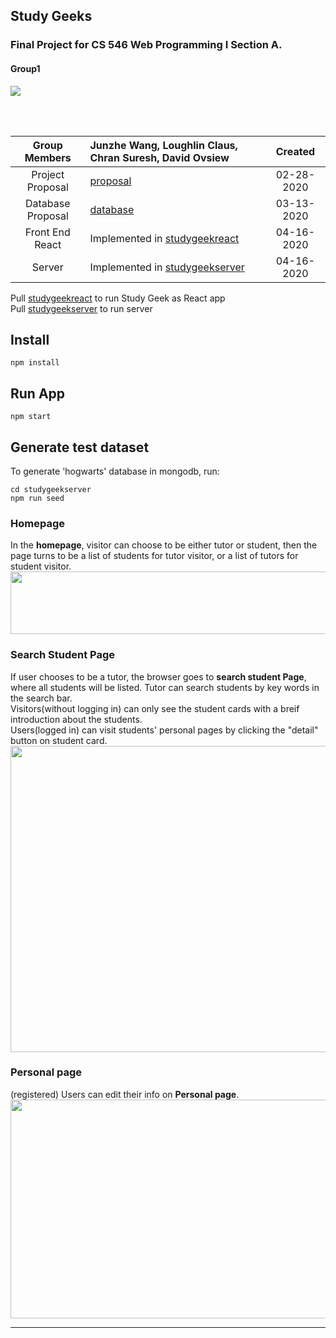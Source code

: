 ## Study Geeks
### Final Project for CS 546 Web Programming I Section A.
#### Group1

![](https://github.com/JWang169/LintCodeJava/blob/master/static/Gifs/Snape.gif)

<br>
<br>

| __Group Members__ | Junzhe Wang, Loughlin Claus, Chran Suresh, David Ovsiew | Created |
|:-----------------:|:----------------------------------|:------------:|
| Project Proposal | [proposal](./files/Proposal.pdf)  | 02-28-2020 |
| Database Proposal| [database](./files/databaseProposal.pdf)| 03-13-2020 |
| Front End React  | Implemented in [studygeekreact](./studygeekreact) | 04-16-2020 |
| Server           | Implemented in [studygeekserver](./studygeekserver) | 04-16-2020 |


Pull [studygeekreact](./studygeekreact) to run Study Geek as React app <br>
Pull [studygeekserver](./studygeekserver) to run server
## Install
```shell
npm install 
```
## Run App

```shell
npm start
```
## Generate test dataset 
To generate 'hogwarts' database in mongodb, run:
```shell
cd studygeekserver
npm run seed
```


### Homepage
In the **homepage**, visitor can choose to be either tutor or student, then the page turns to be a list of students for tutor visitor, or a list of tutors for student visitor. <br>
<img src="https://github.com/JWang169/cs546-group1/blob/master/img/homepage.png" width="900" height="100">

### Search Student Page
If user chooses to be a tutor, the browser goes to **search student Page**, where all students will be listed. Tutor can search students by key words in the search bar.<br>
Visitors(without logging in) can only see the student cards with a breif introduction about the students. <br>
Users(logged in) can visit students' personal pages by clicking the "detail" button on student card.
<img src="https://github.com/JWang169/cs546-group1/blob/master/img/searchStudent.png" width="900" height="490">



### Personal page
(registered) Users can edit their info on **Personal page**.
<img src="https://github.com/JWang169/cs546-group1/blob/master/img/personalPage.png" width="900" height="350">
<hr/>

